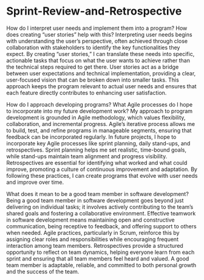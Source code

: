 # Sprint-Review-and-Retrospective
How do I interpret user needs and implement them into a program? How does creating “user stories” help with this?
Interpreting user needs begins with understanding the user’s perspective, often achieved through close collaboration with stakeholders to identify the key functionalities they expect. By creating “user stories,” I can translate these needs into specific, actionable tasks that focus on what the user wants to achieve rather than the technical steps required to get there. User stories act as a bridge between user expectations and technical implementation, providing a clear, user-focused vision that can be broken down into smaller tasks. This approach keeps the program relevant to actual user needs and ensures that each feature directly contributes to enhancing user satisfaction.

How do I approach developing programs? What Agile processes do I hope to incorporate into my future development work?
My approach to program development is grounded in Agile methodology, which values flexibility, collaboration, and incremental progress. Agile’s iterative process allows me to build, test, and refine programs in manageable segments, ensuring that feedback can be incorporated regularly. In future projects, I hope to incorporate key Agile processes like sprint planning, daily stand-ups, and retrospectives. Sprint planning helps me set realistic, time-bound goals, while stand-ups maintain team alignment and progress visibility. Retrospectives are essential for identifying what worked and what could improve, promoting a culture of continuous improvement and adaptation. By following these practices, I can create programs that evolve with user needs and improve over time.

What does it mean to be a good team member in software development?
Being a good team member in software development goes beyond just delivering on individual tasks; it involves actively contributing to the team’s shared goals and fostering a collaborative environment. Effective teamwork in software development means maintaining open and constructive communication, being receptive to feedback, and offering support to others when needed. Agile practices, particularly in Scrum, reinforce this by assigning clear roles and responsibilities while encouraging frequent interaction among team members. Retrospectives provide a structured opportunity to reflect on team dynamics, helping everyone learn from each sprint and ensuring that all team members feel heard and valued. A good team member is adaptable, reliable, and committed to both personal growth and the success of the team.
